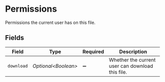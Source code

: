 # Permissions

Permissions the current user has on this file.


## Fields

| Field                                            | Type                                             | Required                                         | Description                                      |
| ------------------------------------------------ | ------------------------------------------------ | ------------------------------------------------ | ------------------------------------------------ |
| `download`                                       | *Optional\<Boolean>*                             | :heavy_minus_sign:                               | Whether the current user can download this file. |